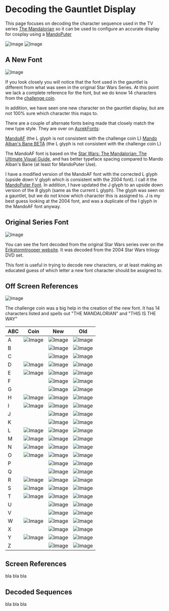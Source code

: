 # Decoding the Gauntlet Display

This page focuses on decoding the character sequence used in the TV series [The Mandalorian](https://www.starwars.com/series/the-mandalorian) so it can be used to configure an accurate display for cosplay using a [MandoPuter](https://github.com/Breazile/MandoPuter)

![Image](GauntletLcd.JPG) 
![Image](DisplayZoom.png) 

## A New Font

![Image](MandoAF-charset.png)

If you look closely you will notice that the font used in the gauntlet is different from what was seen in the original Star Wars Series. At this point we lack a complete reference for the font, but we do know 14 characters from the [challenge coin](https://github.com/Breazile/MandoPuter/blob/master/ChallengeCoin.jpg). 

In addition, we have seen one new character on the gauntlet display, but are not 100% sure which character this maps to.

There are a couple of alternate fonts being made that closely match the new type style. They are over on [AurekFonts](https://aurekfonts.github.io/):

[MandoAF](https://aurekfonts.github.io/?font=MandoAF) (the L glyph is not consistent with the challenge coin L)
[Mando Alban's Bane BETA](https://aurekfonts.github.io/?font=AlbansBane) (the L glyph is not consistent with the challenge coin L)

The MandoAF font is based on the [Star Wars: The Mandalorian: The Ultimate Visual Guide](https://starwars.fandom.com/wiki/Star_Wars:_The_Mandalorian:_The_Ultimate_Visual_Guide), and has better typeface spacing compared to Mando Alban's Bane (at least for MandoPuter Use). 

I have a modified version of the MandoAF font with the corrected L glyph (upside down V glyph which is consistent with the 2004 font). I call it the [MandoPuter Font](https://github.com/Breazile/MandoPuter/blob/master/MandoPuter.otf). In addition, I have updated the J glyph to an upside down version of the 8 glyph (same as the current L glyph). The glyph was seen on a gauntlet, but we do not know which character this is assigned to. J is my best guess looking at the 2004 font, and was a duplicate of the I glyph in the MandoAF font anyway.

## Original Series Font

![Image](2004Font.JPG)

You can see the font decoded from the original Star Wars series over on the [Erikstormtrooper website](http://www.erikstormtrooper.com/mandalorian.htm). It was decoded from the 2004 Star Wars trilogy DVD set.

This font is useful in trying to decode new characters, or at least making an educated guess of which letter a new font character should be assigned to.

## Off Screen References

![Image](ChallengeCoin.jpg)

The challenge coin was a big help in the creation of the new font. It has 14 characters listed and spells out "THE MANDALORIAN" and "THIS IS THE WAY"

ABC | Coin | New | Old
--- | ---- | --- | ---
A | ![Image](CC-A.png) | ![Image](N-A.png) | ![Image](O-A.png)
B | | ![Image](N-A.png) | ![Image](O-A.png)
C | | ![Image](N-C.png) | ![Image](O-C.png)
D | ![Image](CC-D.png) | ![Image](N-D.png) | ![Image](O-D.png)
E | ![Image](CC-E.png) | ![Image](N-E.png) | ![Image](O-E.png)
F | | ![Image](N-F.png) | ![Image](O-F.png)
G | | ![Image](N-G.png) | ![Image](O-G.png)
H | ![Image](CC-H.png) | ![Image](N-H.png) | ![Image](O-H.png)
I | ![Image](CC-I.png) | ![Image](N-I.png) | ![Image](O-I.png)
J | | ![Image](N-J.png) | ![Image](O-J.png)
K | | ![Image](N-K.png) | ![Image](O-K.png)
L | ![Image](CC-L.png) | ![Image](N-L.png) | ![Image](O-L.png)
M | ![Image](CC-M.png) | ![Image](N-M.png) | ![Image](O-M.png)
N | ![Image](CC-N.png) | ![Image](N-N.png) | ![Image](O-N.png)
O | ![Image](CC-O.png) | ![Image](N-O.png) | ![Image](O-O.png)
P | | ![Image](N-P.png) | ![Image](O-P.png)
Q | | ![Image](N-Q.png) | ![Image](O-Q.png)
R | ![Image](CC-R.png) | ![Image](N-R.png) | ![Image](O-R.png)
S | ![Image](CC-S.png) | ![Image](N-S.png) | ![Image](O-S.png)
T | ![Image](CC-T.png) | ![Image](N-T.png) | ![Image](O-T.png)
U | | ![Image](N-U.png) | ![Image](O-U.png)
V | | ![Image](N-V.png) | ![Image](O-V.png)
W | ![Image](CC-W.png) | ![Image](N-W.png) | ![Image](O-W.png)
X | | ![Image](N-X.png) | ![Image](O-X.png)
Y | ![Image](CC-Y.png) | ![Image](N-Y.png) | ![Image](O-Y.png)
Z | | ![Image](N-Z.png) | ![Image](O-Z.png)

## Screen References

bla bla bla

## Decoded Sequences

bla bla bla
